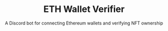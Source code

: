 ---
title: ETH Wallet Verifier
subtitle: A Discord bot for connecting Ethereum wallets and verifying NFT ownership
slug: mmm-wallets
main-image: /images/portfolio/mmm-wallets/start.png
demo: https://discord.gg/minimetamonnft
tech: [node, discord, js, aws]
images: [
  /images/portfolio/mmm-wallets/start.png, 
  /images/portfolio/mmm-wallets/view.png,
  /images/portfolio/mmm-wallets/link-prompt.png,
  /images/portfolio/mmm-wallets/website-linked.png,
  /images/portfolio/mmm-wallets/discord-linked.png,
  /images/portfolio/mmm-wallets/edit-2.png,
  /images/portfolio/mmm-wallets/unlink.png,
  /images/portfolio/mmm-wallets/logs.png
]
---